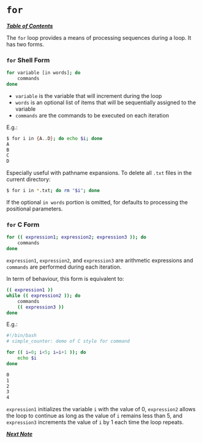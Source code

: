 # `for`

[***Table of Contents***](./00-contents.md)

The `for` loop provides a means of processing sequences during a loop. It has
two forms.

### `for` Shell Form

```bash
for variable [in words]; do
    commands
done
```

- `variable` is the variable that will increment during the loop
- `words` is an optional list of items that will be sequentially assigned to
the variable
- `commands` are the commands to be executed on each iteration

E.g.:

```bash
$ for i in {A..D}; do echo $i; done
A
B
C
D
```

Especially useful with pathname expansions. To delete all `.txt` files in the
current directory:

```bash
$ for i in *.txt; do rm "$i"; done
```

If the optional `in words` portion is omitted, for defaults to processing the
positional parameters.

### `for` C Form

```bash
for (( expression1; expression2; expression3 )); do
    commands
done
```

`expression1`, `expression2`, and `expression3` are arithmetic expressions and
`commands` are performed during each iteration.

In term of behaviour, this form is equivalent to:

```bash
(( expression1 ))
while (( expression2 )); do
    commands
    (( expression3 ))
done
```

E.g.:

```bash
#!/bin/bash 
# simple_counter: demo of C style for command 

for (( i=0; i<5; i=i+1 )); do 
    echo $i 
done
```
```bash
0
1
2
3
4
```

`expression1` initializes the variable `i` with the value of 0, `expression2`
allows the loop to continue as long as the value of `i` remains less than 5,
and `expression3` increments the value of `i` by 1 each time the loop repeats.

[***Next Note***](./11-strings_nums.md)

